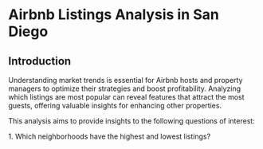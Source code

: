 <!DOCTYPE html>
<html>
<h1>Airbnb Listings Analysis in San Diego</h1>
<h2>Introduction</h2>
<p>Understanding market trends is essential for Airbnb hosts and property managers to optimize their strategies and boost profitability. Analyzing which listings are most popular can reveal features that attract the most guests, offering valuable insights for enhancing other properties.</p>

<p>This analysis aims to provide insights to the following questions of interest:</p>
<p>  1. Which neighborhoods have the highest and lowest listings?</p>
</html>
